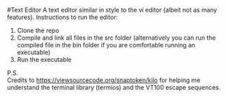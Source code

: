 #Text Editor
A text editor similar in style to the vi editor (albeit not as many features).
Instructions to run the editor:
  1. Clone the repo
  2. Compile and link all files in the src folder (alternatively you can run the compiled file in the bin folder if you are comfortable running an executable)
  3. Run the executable
 
 P.S. <br />
 Credits to https://viewsourcecode.org/snaptoken/kilo for helping me understand the terminal library (termios) and the VT100 escape sequences.

